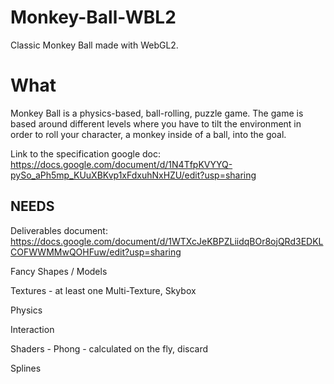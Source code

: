 # Monkey-Ball-WBL2
Classic Monkey Ball made with WebGL2.

# What
Monkey Ball is a physics-based, ball-rolling, puzzle game. The game is based around different levels where you have to tilt the environment in order to roll your character, a monkey inside of a ball, into the goal.

Link to the specification google doc: https://docs.google.com/document/d/1N4TfpKVYYQ-pySo_aPh5mp_KUuXBKvp1xFdxuhNxHZU/edit?usp=sharing

## NEEDS

Deliverables document: https://docs.google.com/document/d/1WTXcJeKBPZLiidqBOr8ojQRd3EDKLCOFWWMMwQOHFuw/edit?usp=sharing

Fancy Shapes / Models

Textures - at least one Multi-Texture, Skybox

Physics

Interaction

Shaders - Phong - calculated on the fly, discard

Splines
